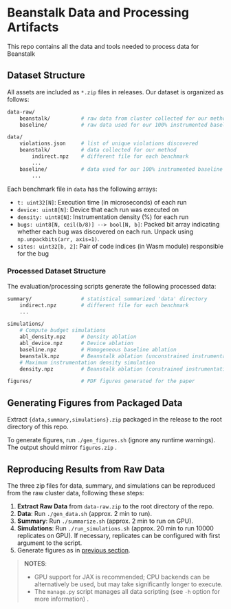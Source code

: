 # Beanstalk Data and Processing Artifacts

This repo contains all the data and tools needed to process data for Beanstalk

## Dataset Structure

All assets are included as `*.zip` files in releases. Our dataset is organized as follows:

```sh
data-raw/
    beanstalk/          # raw data from cluster collected for our method
    baseline/           # raw data used for our 100% instrumented baseline

data/
    violations.json     # list of unique violations discovered
    beanstalk/          # data collected for our method
        indirect.npz    # different file for each benchmark
        ...
    baseline/           # data used for our 100% instrumented baseline
        ...
```

Each benchmark file in `data` has the following arrays:
- `t: uint32[N]`: Execution time (in microseconds) of each run
- `device: uint8[N]`: Device that each run was executed on
- `density: uint8[N]`: Instrumentation density (%) for each run
- `bugs: uint8[N, ceil(b/8)] --> bool[N, b]`: Packed bit array indicating whether each bug was discovered on each run. Unpack using `np.unpackbits(arr, axis=1)`.
- `sites: uint32[b, 2]`: Pair of code indices (in Wasm module) responsible for the bug


### Processed Dataset Structure

The evaluation/processing scripts generate the following processed data: 
```sh
summary/                # statistical summarized 'data' directory
    indirect.npz        # different file for each benchmark
    ...

simulations/
    # Compute budget simulations
    abl_density.npz     # Density ablation
    abl_device.npz      # Device ablation
    baseline.npz        # Homogeneous baseline ablation
    beanstalk.npz       # Beanstalk ablation (unconstrained instrumentation density)
    # Maximum instrumentation density simulation
    density.npz         # Beanstalk ablation (constrained instrumentation density)

figures/                # PDF figures generated for the paper
```


## Generating Figures from Packaged Data

Extract  `{data,summary,simulations}.zip` packaged in the release to the root directory of this repo.

To generate figures, run `./gen_figures.sh` (ignore any runtime warnings). The output should mirror `figures.zip` . 


## Reproducing Results from Raw Data

The three zip files for data, summary, and simulations can be reproduced from the raw cluster data, following these steps:

1. **Extract Raw Data** from `data-raw.zip` to the root directory of the repo.
2. **Data**: Run `./gen_data.sh` (approx. 2 min to run).
3. **Summary**: Run `./summarize.sh` (approx. 2 min to run on GPU).
4. **Simulations**: Run `./run_simulations.sh` (approx. 20 min to run 10000 replicates on GPU). If necessary, replicates can be configured with first argument to the script.
5. Generate figures as in [previous section](#generating-figures-from-pre-packaged-data).

> **NOTES**: 
> * GPU support for JAX is recommended; CPU backends can be alternatively be used, but may take significantly longer to execute.
> * The `manage.py` script manages all data scripting (see `-h` option for more information) .
